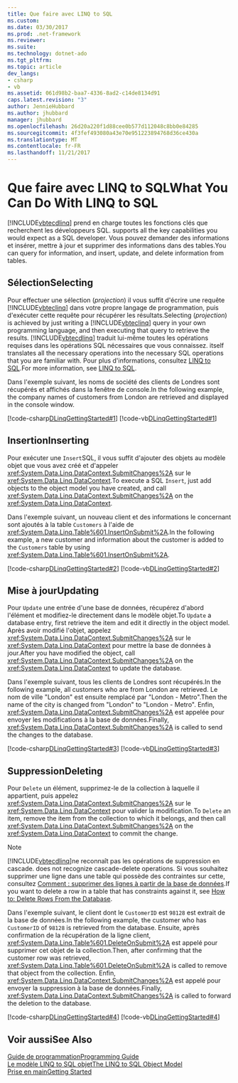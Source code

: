 ```yaml
---
title: Que faire avec LINQ to SQL
ms.custom: 
ms.date: 03/30/2017
ms.prod: .net-framework
ms.reviewer: 
ms.suite: 
ms.technology: dotnet-ado
ms.tgt_pltfrm: 
ms.topic: article
dev_langs:
- csharp
- vb
ms.assetid: 061d98b2-baa7-4336-8ad2-c14de8134d91
caps.latest.revision: "3"
author: JennieHubbard
ms.author: jhubbard
manager: jhubbard
ms.openlocfilehash: 26d20a220f1d88cee0b577d112048c8bb0e84285
ms.sourcegitcommit: 4f3fef493080a43e70e951223894768d36ce430a
ms.translationtype: MT
ms.contentlocale: fr-FR
ms.lasthandoff: 11/21/2017
---
```

# <a name="what-you-can-do-with-linq-to-sql"></a><span data-ttu-id="c2667-102">Que faire avec LINQ to SQL</span><span class="sxs-lookup"><span data-stu-id="c2667-102">What You Can Do With LINQ to SQL</span></span>
[!INCLUDE[vbtecdlinq](../../../../../../includes/vbtecdlinq-md.md)]<span data-ttu-id="c2667-103"> prend en charge toutes les fonctions clés que recherchent les développeurs SQL.</span><span class="sxs-lookup"><span data-stu-id="c2667-103"> supports all the key capabilities you would expect as a SQL developer.</span></span> <span data-ttu-id="c2667-104">Vous pouvez demander des informations et insérer, mettre à jour et supprimer des informations dans des tables.</span><span class="sxs-lookup"><span data-stu-id="c2667-104">You can query for information, and insert, update, and delete information from tables.</span></span>  
  
## <a name="selecting"></a><span data-ttu-id="c2667-105">Sélection</span><span class="sxs-lookup"><span data-stu-id="c2667-105">Selecting</span></span>  
 <span data-ttu-id="c2667-106">Pour effectuer une sélection (*projection*) il vous suffit d'écrire une requête [!INCLUDE[vbteclinq](../../../../../../includes/vbteclinq-md.md)] dans votre propre langage de programmation, puis d'exécuter cette requête pour récupérer les résultats.</span><span class="sxs-lookup"><span data-stu-id="c2667-106">Selecting (*projection*) is achieved by just writing a [!INCLUDE[vbteclinq](../../../../../../includes/vbteclinq-md.md)] query in your own programming language, and then executing that query to retrieve the results.</span></span> [!INCLUDE[vbtecdlinq](../../../../../../includes/vbtecdlinq-md.md)]<span data-ttu-id="c2667-107"> traduit lui-même toutes les opérations requises dans les opérations SQL nécessaires que vous connaissez.</span><span class="sxs-lookup"><span data-stu-id="c2667-107"> itself translates all the necessary operations into the necessary SQL operations that you are familiar with.</span></span> <span data-ttu-id="c2667-108">Pour plus d'informations, consultez [LINQ to SQL](../../../../../../docs/framework/data/adonet/sql/linq/index.md).</span><span class="sxs-lookup"><span data-stu-id="c2667-108">For more information, see [LINQ to SQL](../../../../../../docs/framework/data/adonet/sql/linq/index.md).</span></span>  
  
 <span data-ttu-id="c2667-109">Dans l'exemple suivant, les noms de société des clients de Londres sont récupérés et affichés dans la fenêtre de console.</span><span class="sxs-lookup"><span data-stu-id="c2667-109">In the following example, the company names of customers from London are retrieved and displayed in the console window.</span></span>  
  
 [!code-csharp[DLinqGettingStarted#1](../../../../../../samples/snippets/csharp/VS_Snippets_Data/DLinqGettingStarted/cs/Program.cs#1)]
 [!code-vb[DLinqGettingStarted#1](../../../../../../samples/snippets/visualbasic/VS_Snippets_Data/DLinqGettingStarted/vb/Module1.vb#1)]  
  
## <a name="inserting"></a><span data-ttu-id="c2667-110">Insertion</span><span class="sxs-lookup"><span data-stu-id="c2667-110">Inserting</span></span>  
 <span data-ttu-id="c2667-111">Pour exécuter une `Insert`SQL, il vous suffit d'ajouter des objets au modèle objet que vous avez créé et d'appeler <xref:System.Data.Linq.DataContext.SubmitChanges%2A> sur le <xref:System.Data.Linq.DataContext>.</span><span class="sxs-lookup"><span data-stu-id="c2667-111">To execute a SQL `Insert`, just add objects to the object model you have created, and call <xref:System.Data.Linq.DataContext.SubmitChanges%2A> on the <xref:System.Data.Linq.DataContext>.</span></span>  
  
 <span data-ttu-id="c2667-112">Dans l'exemple suivant, un nouveau client et des informations le concernant sont ajoutés à la table `Customers` à l'aide de <xref:System.Data.Linq.Table%601.InsertOnSubmit%2A>.</span><span class="sxs-lookup"><span data-stu-id="c2667-112">In the following example, a new customer and information about the customer is added to the `Customers` table by using <xref:System.Data.Linq.Table%601.InsertOnSubmit%2A>.</span></span>  
  
 [!code-csharp[DLinqGettingStarted#2](../../../../../../samples/snippets/csharp/VS_Snippets_Data/DLinqGettingStarted/cs/Program.cs#2)]
 [!code-vb[DLinqGettingStarted#2](../../../../../../samples/snippets/visualbasic/VS_Snippets_Data/DLinqGettingStarted/vb/Module1.vb#2)]  
  
## <a name="updating"></a><span data-ttu-id="c2667-113">Mise à jour</span><span class="sxs-lookup"><span data-stu-id="c2667-113">Updating</span></span>  
 <span data-ttu-id="c2667-114">Pour `Update` une entrée d'une base de données, récupérez d'abord l'élément et modifiez-le directement dans le modèle objet.</span><span class="sxs-lookup"><span data-stu-id="c2667-114">To `Update` a database entry, first retrieve the item and edit it directly in the object model.</span></span> <span data-ttu-id="c2667-115">Après avoir modifié l'objet, appelez <xref:System.Data.Linq.DataContext.SubmitChanges%2A> sur le <xref:System.Data.Linq.DataContext> pour mettre la base de données à jour.</span><span class="sxs-lookup"><span data-stu-id="c2667-115">After you have modified the object, call <xref:System.Data.Linq.DataContext.SubmitChanges%2A> on the <xref:System.Data.Linq.DataContext> to update the database.</span></span>  
  
 <span data-ttu-id="c2667-116">Dans l'exemple suivant, tous les clients de Londres sont récupérés.</span><span class="sxs-lookup"><span data-stu-id="c2667-116">In the following example, all customers who are from London are retrieved.</span></span> <span data-ttu-id="c2667-117">Le nom de ville "London" est ensuite remplacé par "London - Metro".</span><span class="sxs-lookup"><span data-stu-id="c2667-117">Then the name of the city is changed from "London" to "London - Metro".</span></span> <span data-ttu-id="c2667-118">Enfin, <xref:System.Data.Linq.DataContext.SubmitChanges%2A> est appelée pour envoyer les modifications à la base de données.</span><span class="sxs-lookup"><span data-stu-id="c2667-118">Finally, <xref:System.Data.Linq.DataContext.SubmitChanges%2A> is called to send the changes to the database.</span></span>  
  
 [!code-csharp[DLinqGettingStarted#3](../../../../../../samples/snippets/csharp/VS_Snippets_Data/DLinqGettingStarted/cs/Program.cs#3)]
 [!code-vb[DLinqGettingStarted#3](../../../../../../samples/snippets/visualbasic/VS_Snippets_Data/DLinqGettingStarted/vb/Module1.vb#3)]  
  
## <a name="deleting"></a><span data-ttu-id="c2667-119">Suppression</span><span class="sxs-lookup"><span data-stu-id="c2667-119">Deleting</span></span>  
 <span data-ttu-id="c2667-120">Pour `Delete` un élément, supprimez-le de la collection à laquelle il appartient, puis appelez <xref:System.Data.Linq.DataContext.SubmitChanges%2A> sur le <xref:System.Data.Linq.DataContext> pour valider la modification.</span><span class="sxs-lookup"><span data-stu-id="c2667-120">To `Delete` an item, remove the item from the collection to which it belongs, and then call <xref:System.Data.Linq.DataContext.SubmitChanges%2A> on the <xref:System.Data.Linq.DataContext> to commit the change.</span></span>  
  
> [!NOTE]
>  [!INCLUDE[vbtecdlinq](../../../../../../includes/vbtecdlinq-md.md)]<span data-ttu-id="c2667-121">ne reconnaît pas les opérations de suppression en cascade.</span><span class="sxs-lookup"><span data-stu-id="c2667-121"> does not recognize cascade-delete operations.</span></span> <span data-ttu-id="c2667-122">Si vous souhaitez supprimer une ligne dans une table qui possède des contraintes sur cette, consultez [Comment : supprimer des lignes à partir de la base de données](../../../../../../docs/framework/data/adonet/sql/linq/how-to-delete-rows-from-the-database.md).</span><span class="sxs-lookup"><span data-stu-id="c2667-122">If you want to delete a row in a table that has constraints against it, see [How to: Delete Rows From the Database](../../../../../../docs/framework/data/adonet/sql/linq/how-to-delete-rows-from-the-database.md).</span></span>  
  
 <span data-ttu-id="c2667-123">Dans l'exemple suivant, le client dont le `CustomerID` est `98128` est extrait de la base de données.</span><span class="sxs-lookup"><span data-stu-id="c2667-123">In the following example, the customer who has `CustomerID` of `98128` is retrieved from the database.</span></span> <span data-ttu-id="c2667-124">Ensuite, après confirmation de la récupération de la ligne client, <xref:System.Data.Linq.Table%601.DeleteOnSubmit%2A> est appelé pour supprimer cet objet de la collection.</span><span class="sxs-lookup"><span data-stu-id="c2667-124">Then, after confirming that the customer row was retrieved, <xref:System.Data.Linq.Table%601.DeleteOnSubmit%2A> is called to remove that object from the collection.</span></span> <span data-ttu-id="c2667-125">Enfin, <xref:System.Data.Linq.DataContext.SubmitChanges%2A> est appelé pour envoyer la suppression à la base de données.</span><span class="sxs-lookup"><span data-stu-id="c2667-125">Finally, <xref:System.Data.Linq.DataContext.SubmitChanges%2A> is called to forward the deletion to the database.</span></span>  
  
 [!code-csharp[DLinqGettingStarted#4](../../../../../../samples/snippets/csharp/VS_Snippets_Data/DLinqGettingStarted/cs/Program.cs#4)]
 [!code-vb[DLinqGettingStarted#4](../../../../../../samples/snippets/visualbasic/VS_Snippets_Data/DLinqGettingStarted/vb/Module1.vb#4)]  
  
## <a name="see-also"></a><span data-ttu-id="c2667-126">Voir aussi</span><span class="sxs-lookup"><span data-stu-id="c2667-126">See Also</span></span>  
 [<span data-ttu-id="c2667-127">Guide de programmation</span><span class="sxs-lookup"><span data-stu-id="c2667-127">Programming Guide</span></span>](../../../../../../docs/framework/data/adonet/sql/linq/programming-guide.md)  
 [<span data-ttu-id="c2667-128">Le modèle LINQ to SQL objet</span><span class="sxs-lookup"><span data-stu-id="c2667-128">The LINQ to SQL Object Model</span></span>](../../../../../../docs/framework/data/adonet/sql/linq/the-linq-to-sql-object-model.md)  
 [<span data-ttu-id="c2667-129">Prise en main</span><span class="sxs-lookup"><span data-stu-id="c2667-129">Getting Started</span></span>](../../../../../../docs/framework/data/adonet/sql/linq/getting-started.md)
